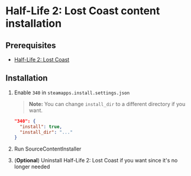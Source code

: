 # Half-Life 2: Lost Coast content installation

## Prerequisites

- [Half-Life 2: Lost Coast](../../../game-installation/game-installation/half-life-2-lost-coast.md)

## Installation

1. Enable `340` in `steamapps.install.settings.json`

   > **Note:** You can change `install_dir` to a different directory if you want.

   ```json
   "340": {
     "install": true,
     "install_dir": "..."
   }
   ```

2. Run SourceContentInstaller
3. (**Optional**) Uninstall Half-Life 2: Lost Coast if you want since it's no longer needed

